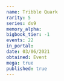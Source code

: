 ```yaml
---
name: Tribble Quark
rarity: 5
series: ds9
memory_alpha:
bigbook_tier: -1
events: 22
in_portal:
date: 03/06/2021
obtained: Event
mega: true
published: true
---
```



